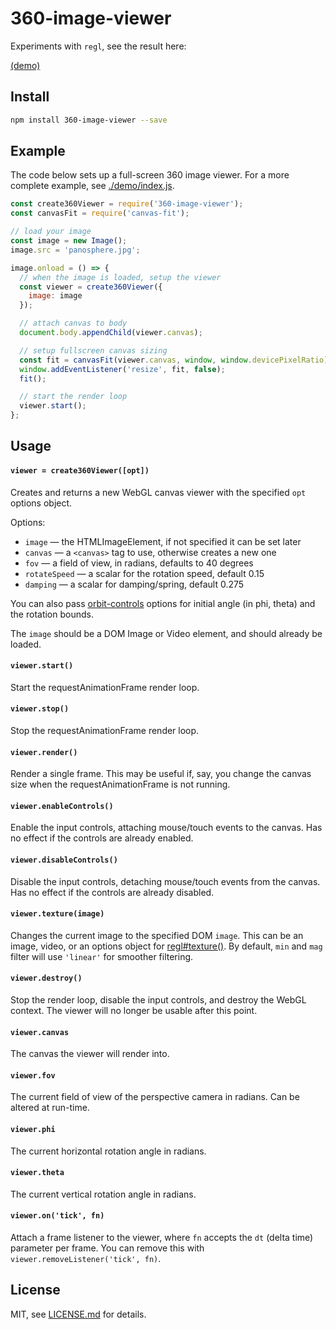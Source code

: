 # 360-image-viewer

Experiments with `regl`, see the result here:

[(demo)](http://360-image-viewer-test.surge.sh/)

## Install

```sh
npm install 360-image-viewer --save
```

## Example

The code below sets up a full-screen 360 image viewer. For a more complete example, see [./demo/index.js](./demo/index.js).

```js
const create360Viewer = require('360-image-viewer');
const canvasFit = require('canvas-fit');

// load your image
const image = new Image();
image.src = 'panosphere.jpg';

image.onload = () => {
  // when the image is loaded, setup the viewer
  const viewer = create360Viewer({
    image: image
  });

  // attach canvas to body
  document.body.appendChild(viewer.canvas);

  // setup fullscreen canvas sizing
  const fit = canvasFit(viewer.canvas, window, window.devicePixelRatio);
  window.addEventListener('resize', fit, false);
  fit();

  // start the render loop
  viewer.start();
};
```

## Usage

#### `viewer = create360Viewer([opt])`

Creates and returns a new WebGL canvas viewer with the specified `opt` options object.

Options:

- `image` — the HTMLImageElement, if not specified it can be set later
- `canvas` —  a `<canvas>` tag to use, otherwise creates a new one
- `fov` — a field of view, in radians, defaults to 40 degrees
- `rotateSpeed` — a scalar for the rotation speed, default 0.15
- `damping` — a scalar for damping/spring, default 0.275

You can also pass [orbit-controls](https://github.com/Jam3/orbit-controls) options for initial angle (in phi, theta) and the rotation bounds.

The `image` should be a DOM Image or Video element, and should already be loaded.

#### `viewer.start()`

Start the requestAnimationFrame render loop.

#### `viewer.stop()`

Stop the requestAnimationFrame render loop.

#### `viewer.render()`

Render a single frame. This may be useful if, say, you change the canvas size when the requestAnimationFrame is not running.

#### `viewer.enableControls()`

Enable the input controls, attaching mouse/touch events to the canvas. Has no effect if the controls are already enabled.

#### `viewer.disableControls()`

Disable the input controls, detaching mouse/touch events from the canvas. Has no effect if the controls are already disabled.

#### `viewer.texture(image)`

Changes the current image to the specified DOM `image`. This can be an image, video, or an options object for [regl#texture()](https://github.com/regl-project/regl/blob/gh-pages/API.md#textures). By default, `min` and `mag` filter will use `'linear'` for smoother filtering.

#### `viewer.destroy()`

Stop the render loop, disable the input controls, and destroy the WebGL context. The viewer will no longer be usable after this point.

#### `viewer.canvas`

The canvas the viewer will render into.

#### `viewer.fov`

The current field of view of the perspective camera in radians. Can be altered at run-time.

#### `viewer.phi`

The current horizontal rotation angle in radians.

#### `viewer.theta`

The current vertical rotation angle in radians.

#### `viewer.on('tick', fn)`

Attach a frame listener to the viewer, where `fn` accepts the `dt` (delta time) parameter per frame. You can remove this with `viewer.removeListener('tick', fn)`.

## License

MIT, see [LICENSE.md](http://github.com/Jam3/360-image-viewer/blob/master/LICENSE.md) for details.
